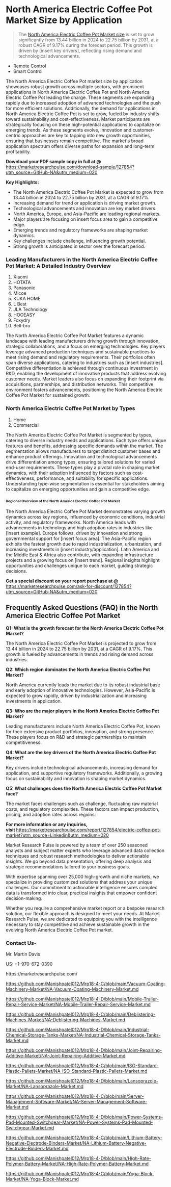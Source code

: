 <h1>North America Electric Coffee Pot Market&nbsp;Size by Application</h1><blockquote><p>The <a href="https://marketresearchpulse.com/download-sample/127854?utm_source=GitHub-NA&amp;utm_medium=020">North America Electric Coffee Pot Market size</a> is set to grow significantly from 13.44 billion in 2024 to 22.75 billion by 2031, at a robust CAGR of 9.17% during the forecast period. This growth is driven by [insert key drivers], reflecting rising demand and technological advancements.</p></blockquote><ul><li>Remote Control<li> Smart Control</li></ul><p>The North America Electric Coffee Pot market size by application showcases robust growth across multiple sectors, with prominent applications in North America Electric Coffee Pot and North America Electric Coffee Pot leading the charge. These segments are expanding rapidly due to increased adoption of advanced technologies and the push for more efficient solutions. Additionally, the demand for applications in North America Electric Coffee Pot is set to grow, fueled by industry shifts toward sustainability and cost-effectiveness. Market participants are strategically focusing on these high-potential applications to capitalize on emerging trends. As these segments evolve, innovation and customer-centric approaches are key to tapping into new growth opportunities, ensuring that businesses remain competitive. The market's broad application spectrum offers diverse paths for expansion and long-term profitability.</p><p><strong>Download your PDF sample copy in full at @ </strong><a href="https://marketresearchpulse.com/download-sample/127854?utm_source=GitHub-NA&amp;utm_medium=020">https://marketresearchpulse.com/download-sample/127854?utm_source=GitHub-NA&amp;utm_medium=020</a></p><p><strong>Key Highlights: </strong></p><ul><li>The North America Electric Coffee Pot Market is expected to grow from 13.44 billion in 2024 to 22.75 billion by 2031, at a CAGR of 9.17%.</li><li>Increasing demand for trend or application is driving market growth.</li><li>Technological advancements and innovation are key market drivers.</li><li>North America, Europe, and Asia-Pacific are leading regional markets.</li><li>Major players are focusing on insert focus area to gain a competitive edge.</li><li>Emerging trends and regulatory frameworks are shaping market dynamics.</li><li>Key challenges include challenge, influencing growth potential.</li><li>Strong growth is anticipated in sector over the forecast period.</li></ul><h3>Leading Manufacturers in the North America Electric Coffee Pot Market: A Detailed Industry Overview</h3><ol><li>Xiaomi</li><li>HOTATA</li><li>Panasonic</li><li>Micoe</li><li>KUKA HOME</li><li>L Best</li><li>JLA Technology</li><li>HOOEASY</li><li>Foxydry</li><li>Bell-bro</li></ol><div class="flex max-w-full flex-col flex-grow"><div class="min-h-8 text-message flex w-full flex-col items-end gap-2 whitespace-normal break-words [.text-message+&amp;]:mt-5" dir="auto" data-message-author-role="assistant" data-message-id="fd8432e4-4910-450d-b182-61b7bfb0a01f" data-message-model-slug="gpt-4o"><div class="flex w-full flex-col gap-1 empty:hidden first:pt-[3px]"><div class="markdown prose w-full break-words dark:prose-invert light"><p>The North America Electric Coffee Pot Market features a dynamic landscape with leading manufacturers driving growth through innovation, strategic collaborations, and a focus on emerging technologies. Key players leverage advanced production techniques and sustainable practices to meet rising demand and regulatory requirements. Their portfolios often span diverse applications, catering to industries such as [insert industries]. Competitive differentiation is achieved through continuous investment in R&amp;D, enabling the development of innovative products that address evolving customer needs. Market leaders also focus on expanding their footprint via acquisitions, partnerships, and distribution networks. This competitive environment fosters advancements, positioning the North America Electric Coffee Pot Market for sustained growth.</p></div></div></div></div><h3>North America Electric Coffee Pot Market by Types</h3><ol><li>Home<li> Commercial</li></ol><div class="flex max-w-full flex-col flex-grow"><div class="min-h-8 text-message flex w-full flex-col items-end gap-2 whitespace-normal break-words [.text-message+&amp;]:mt-5" dir="auto" data-message-author-role="assistant" data-message-id="084470be-0bb7-4664-bddf-5156b4f41249" data-message-model-slug="gpt-4o-mini"><div class="flex w-full flex-col gap-1 empty:hidden first:pt-[3px]"><div class="markdown prose w-full break-words dark:prose-invert light"><p>The North America Electric Coffee Pot Market is segmented by types, catering to diverse industry needs and applications. Each type offers unique features and benefits, addressing specific demands within the market. The segmentation allows manufacturers to target distinct customer bases and enhance product offerings. Innovation and technological advancements drive differentiation among types, ensuring tailored solutions for varied end-user requirements. These types play a pivotal role in shaping market dynamics, with their adoption influenced by factors such as cost-effectiveness, performance, and suitability for specific applications. Understanding type-wise segmentation is essential for stakeholders aiming to capitalize on emerging opportunities and gain a competitive edge.</p></div></div></div></div><h3><span style="font-size: 11px;">Regional Overview of the North America Electric Coffee Pot Market</span></h3><div class="flex max-w-full flex-col flex-grow"><div class="min-h-8 text-message flex w-full flex-col items-end gap-2 whitespace-normal break-words [.text-message+&amp;]:mt-5" dir="auto" data-message-author-role="assistant" data-message-id="e9038762-ce64-4e30-91c9-9bd413514231" data-message-model-slug="gpt-4o-mini"><div class="flex w-full flex-col gap-1 empty:hidden first:pt-[3px]"><div class="markdown prose w-full break-words dark:prose-invert light"><p>The North America Electric Coffee Pot Market demonstrates varying growth dynamics across key regions, influenced by economic conditions, industrial activity, and regulatory frameworks. North America leads with advancements in technology and high adoption rates in industries like [insert example]. Europe follows, driven by innovation and strong governmental support for [insert focus area]. The Asia-Pacific region exhibits the fastest growth due to rapid industrialization, urbanization, and increasing investments in [insert industry/application]. Latin America and the Middle East &amp; Africa also contribute, with expanding infrastructure projects and a growing focus on [insert trend]. Regional insights highlight opportunities and challenges unique to each market, guiding strategic decisions.</p></div></div></div></div><p><strong>Get a special discount on your report purchase at @ </strong><a href="https://marketresearchpulse.com/ask-for-discount/127854?utm_source=GitHub-NA&amp;utm_medium=020">https://marketresearchpulse.com/ask-for-discount/127854?utm_source=GitHub-NA&amp;utm_medium=020</a></p><h2>Frequently Asked Questions (FAQ) in the North America Electric Coffee Pot Market</h2><p><strong>Q1: What is the growth forecast for the North America Electric Coffee Pot Market?</strong></p><p>The North America Electric Coffee Pot Market is projected to grow from 13.44 billion in 2024 to 22.75 billion by 2031, at a CAGR of 9.17%. This growth is fueled by advancements in trends and rising demand across industries.</p><p><strong>Q2: Which region dominates the North America Electric Coffee Pot Market?</strong></p><p>North America currently leads the market due to its robust industrial base and early adoption of innovative technologies. However, Asia-Pacific is expected to grow rapidly, driven by industrialization and increasing investments in application.</p><p><strong>Q3: Who are the major players in the North America Electric Coffee Pot Market?</strong></p><p>Leading manufacturers include North America Electric Coffee Pot, known for their extensive product portfolios, innovation, and strong presence. These players focus on R&amp;D and strategic partnerships to maintain competitiveness.</p><p><strong>Q4: What are the key drivers of the North America Electric Coffee Pot Market?</strong></p><p>Key drivers include technological advancements, increasing demand for application, and supportive regulatory frameworks. Additionally, a growing focus on sustainability and innovation is shaping market dynamics.</p><p><strong>Q5: What challenges does the North America Electric Coffee Pot Market face?</strong></p><p>The market faces challenges such as challenge, fluctuating raw material costs, and regulatory complexities. These factors can impact production, pricing, and adoption rates across regions.</p><p><strong>For more information or any inquiries, visit&nbsp;</strong><a href="https://marketresearchpulse.com/report/127854/electric-coffee-pot-market?utm_source=Linkedin&utm_medium=020">https://marketresearchpulse.com/report/127854/electric-coffee-pot-market?utm_source=Linkedin&utm_medium=020</a></p><p>Market Research Pulse is powered by a team of over 250 seasoned analysts and subject matter experts who leverage advanced data collection techniques and robust research methodologies to deliver actionable insights. We go beyond data presentation, offering deep analysis and strategic recommendations tailored to your business goals.</p><p>With expertise spanning over 25,000 high-growth and niche markets, we specialize in providing customized solutions that address your unique challenges. Our commitment to actionable intelligence ensures complex data is transformed into clear, practical insights that empower confident decision-making.</p><p>Whether you require a comprehensive market report or a bespoke research solution, our flexible approach is designed to meet your needs. At Market Research Pulse, we are dedicated to equipping you with the intelligence necessary to stay competitive and achieve sustainable growth in the evolving North America Electric Coffee Pot market.</p><h3><strong>Contact Us-</strong></h3><p>Mr. Martin Davis</p><p>US: +1-970-672-0390</p><p>https://marketresearchpulse.com/</p><p><a href="https://github.com/Manishpatel012/Mrp18-4-C/blob/main/Vacuum-Coating-Machinery-Market/NA-Vacuum-Coating-Machinery-Market.md">https://github.com/Manishpatel012/Mrp18-4-C/blob/main/Vacuum-Coating-Machinery-Market/NA-Vacuum-Coating-Machinery-Market.md</a></p><p><a href="https://github.com/Manishpatel012/Mrp18-4-D/blob/main/Mobile-Trailer-Repair-Service-Market/NA-Mobile-Trailer-Repair-Service-Market.md">https://github.com/Manishpatel012/Mrp18-4-D/blob/main/Mobile-Trailer-Repair-Service-Market/NA-Mobile-Trailer-Repair-Service-Market.md</a></p><p><a href="https://github.com/Manishpatel012/Mrp18-4-C/blob/main/Deblistering-Machines-Market/NA-Deblistering-Machines-Market.md">https://github.com/Manishpatel012/Mrp18-4-C/blob/main/Deblistering-Machines-Market/NA-Deblistering-Machines-Market.md</a></p><p><a href="https://github.com/Manishpatel012/Mrp18-4-D/blob/main/Industrial-Chemical-Storage-Tanks-Market/NA-Industrial-Chemical-Storage-Tanks-Market.md">https://github.com/Manishpatel012/Mrp18-4-D/blob/main/Industrial-Chemical-Storage-Tanks-Market/NA-Industrial-Chemical-Storage-Tanks-Market.md</a></p><p><a href="https://github.com/Manishpatel012/Mrp18-4-D/blob/main/Joint-Repairing-Additive-Market/NA-Joint-Repairing-Additive-Market.md">https://github.com/Manishpatel012/Mrp18-4-D/blob/main/Joint-Repairing-Additive-Market/NA-Joint-Repairing-Additive-Market.md</a></p><p><a href="https://github.com/Manishpatel012/Mrp18-4-C/blob/main/ISO-Standard-Plastic-Pallets-Market/NA-ISO-Standard-Plastic-Pallets-Market.md">https://github.com/Manishpatel012/Mrp18-4-C/blob/main/ISO-Standard-Plastic-Pallets-Market/NA-ISO-Standard-Plastic-Pallets-Market.md</a></p><p><a href="https://github.com/Manishpatel012/Mrp18-4-D/blob/main/Lansoprazole-Market/NA-Lansoprazole-Market.md">https://github.com/Manishpatel012/Mrp18-4-D/blob/main/Lansoprazole-Market/NA-Lansoprazole-Market.md</a></p><p><a href="https://github.com/Manishpatel012/Mrp18-4-C/blob/main/Server-Management-Software-Market/NA-Server-Management-Software-Market.md">https://github.com/Manishpatel012/Mrp18-4-C/blob/main/Server-Management-Software-Market/NA-Server-Management-Software-Market.md</a></p><p><a href="https://github.com/Manishpatel012/Mrp18-4-D/blob/main/Power-Systems-Pad-Mounted-Switchgear-Market/NA-Power-Systems-Pad-Mounted-Switchgear-Market.md">https://github.com/Manishpatel012/Mrp18-4-D/blob/main/Power-Systems-Pad-Mounted-Switchgear-Market/NA-Power-Systems-Pad-Mounted-Switchgear-Market.md</a></p><p><a href="https://github.com/Manishpatel012/Mrp18-4-C/blob/main/Lithium-Battery-Negative-Electrode-Binders-Market/NA-Lithium-Battery-Negative-Electrode-Binders-Market.md">https://github.com/Manishpatel012/Mrp18-4-C/blob/main/Lithium-Battery-Negative-Electrode-Binders-Market/NA-Lithium-Battery-Negative-Electrode-Binders-Market.md</a></p><p><a href="https://github.com/Manishpatel012/Mrp18-4-D/blob/main/High-Rate-Polymer-Battery-Market/NA-High-Rate-Polymer-Battery-Market.md">https://github.com/Manishpatel012/Mrp18-4-D/blob/main/High-Rate-Polymer-Battery-Market/NA-High-Rate-Polymer-Battery-Market.md</a></p><p><a href="https://github.com/Manishpatel012/Mrp18-4-C/blob/main/Yoga-Block-Market/NA-Yoga-Block-Market.md">https://github.com/Manishpatel012/Mrp18-4-C/blob/main/Yoga-Block-Market/NA-Yoga-Block-Market.md</a></p>
